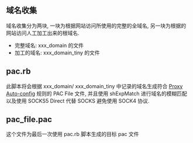 ## 域名收集
域名收集分为两块, 一块为根据网站访问所使用的完整的全域名, 另一块为根据的网站访问人工加工出来的根域名.

* 完整域名: xxx_domain 的文件
* 加工的域名: xxx_domain_tiny 的文件


## pac.rb
此脚本将会根据 xxx_domain/ xxx_domain_tiny 中记录的域名生成符合 [Proxy Auto-config](http://www.proxypacfiles.com/proxypac/static/netscape-proxy-format.html) 规则的 PAC File 文件, 并且使用 shExpMatch 进行域名的模糊匹配以及使用 SOCKS5 Direct 代替 SOCKS 避免使用 SOCK4 协议.


## pac_file.pac
这个文件为最后一次使用 pac.rb 脚本生成的目标 pac 文件